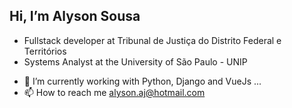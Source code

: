 ## Hi, I’m Alyson Sousa

* Fullstack developer at Tribunal de Justiça do Distrito Federal e Territórios
* Systems Analyst at the University of São Paulo - UNIP

- 🌱 I’m currently working with Python, Django and VueJs ...
- 📫 How to reach me alyson.aj@hotmail.com
